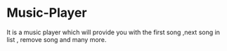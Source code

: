 # Music-Player
It is a music player which will provide you with the first song ,next song in list , remove song and many more.
